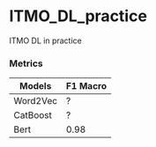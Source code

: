 # ITMO_DL_practice
ITMO DL in practice


### Metrics
Models   |  F1 Macro
  ---    |    ---              
Word2Vec |   ?    |
CatBoost |   ?    |
Bert     |   0.98 |
